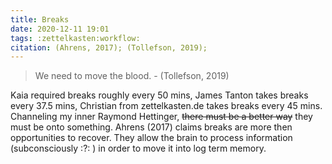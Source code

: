 ```yaml
---
title: Breaks
date: 2020-12-11 19:01
tags: :zettelkasten:workflow:
citation: (Ahrens, 2017); (Tollefson, 2019); 
---
```

> We need to move the blood. - (Tollefson, 2019)

Kaia required breaks roughly every 50 mins, James Tanton takes breaks every 37.5 mins, Christian from zettelkasten.de takes breaks every 45 mins. Channeling my inner Raymond Hettinger, ~~there must be a better way~~ they must be onto something. Ahrens (2017) claims breaks are more then opportunities to recover. They allow the brain to process information (subconsciously :?: ) in order to move it into log term memory.
